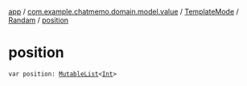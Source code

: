 [app](../../../index.md) / [com.example.chatmemo.domain.model.value](../../index.md) / [TemplateMode](../index.md) / [Randam](index.md) / [position](./position.md)

# position

`var position: `[`MutableList`](https://kotlinlang.org/api/latest/jvm/stdlib/kotlin.collections/-mutable-list/index.html)`<`[`Int`](https://kotlinlang.org/api/latest/jvm/stdlib/kotlin/-int/index.html)`>`